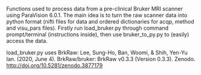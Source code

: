 Functions used to process data from a pre-clinical Bruker MRI scanner using
ParaVision 6.0.1. The main idea is to turn the raw scanner data into python 
format (nifti files for data and ordered dictionaries for acqp, method and 
visu_pars files). Firstly run load_bruker.py through command prompt/terminal 
(instructions inside), then use bruker_to_py.py to (easily) access the data.

load_bruker.py uses BrkRaw:
Lee, Sung-Ho, Ban, Woomi, & Shih, Yen-Yu Ian. (2020, June 4). BrkRaw/bruker: BrkRaw v0.3.3 (Version 0.3.3). Zenodo. http://doi.org/10.5281/zenodo.3877179